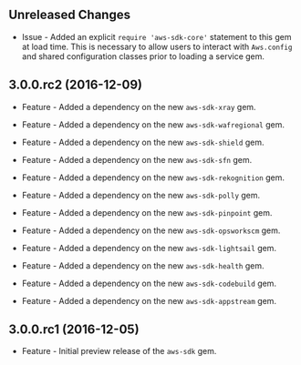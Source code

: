 Unreleased Changes
------------------

* Issue - Added an explicit `require 'aws-sdk-core'` statement to this gem at
  load time. This is necessary to allow users to interact with `Aws.config`
  and shared configuration classes prior to loading a service gem.

3.0.0.rc2 (2016-12-09)
------------------

* Feature - Added a dependency on the new `aws-sdk-xray` gem.

* Feature - Added a dependency on the new `aws-sdk-wafregional` gem.

* Feature - Added a dependency on the new `aws-sdk-shield` gem.

* Feature - Added a dependency on the new `aws-sdk-sfn` gem.

* Feature - Added a dependency on the new `aws-sdk-rekognition` gem.

* Feature - Added a dependency on the new `aws-sdk-polly` gem.

* Feature - Added a dependency on the new `aws-sdk-pinpoint` gem.

* Feature - Added a dependency on the new `aws-sdk-opsworkscm` gem.

* Feature - Added a dependency on the new `aws-sdk-lightsail` gem.

* Feature - Added a dependency on the new `aws-sdk-health` gem.

* Feature - Added a dependency on the new `aws-sdk-codebuild` gem.

* Feature - Added a dependency on the new `aws-sdk-appstream` gem.

3.0.0.rc1 (2016-12-05)
------------------

* Feature - Initial preview release of the `aws-sdk` gem.

